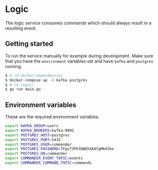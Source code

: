 # Logic

The logic service consumes commands which should always result in a resulting event.

## Getting started

To run the service manually for example during development.
Make sure that you have the `environment` variables set and have `kafka` and `postgres` running.

```bash
$ # cd docker/dependencies
$ docker-compose up -d kafka postgres
$ # cd logic/
$ go run main.go
```

## Environment variables

These are the required environment variables.

```bash
export KAFKA_GROUP=users
export KAFKA_BROKERS=kafka:9092
export POSTGRES_HOST=postgres
export POSTGRES_PORT=5432
export POSTGRES_USER=commander
export POSTGRES_PASSWORD=TFgvT3Pb3bWEhXKAfgMk63bo
export POSTGRES_DB=commander
export COMMANDER_EVENT_TOPIC=events
export COMMANDER_COMMAND_TOPIC=commands
```

